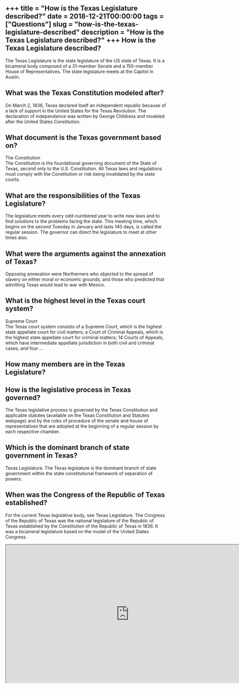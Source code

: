 +++
title = "How is the Texas Legislature described?"
date = 2018-12-21T00:00:00
tags = ["Questions"]
slug = "how-is-the-texas-legislature-described"
description = "How is the Texas Legislature described?"
+++
How is the Texas Legislature described?
---------------------------------------

The Texas Legislature is the state legislature of the US state of Texas. It is a bicameral body composed of a 31-member Senate and a 150-member House of Representatives. The state legislature meets at the Capitol in Austin.

What was the Texas Constitution modeled after?
----------------------------------------------

On March 2, 1836, Texas declared itself an independent republic because of a lack of support in the United States for the Texas Revolution. The declaration of independence was written by George Childress and modeled after the United States Constitution.

What document is the Texas government based on?
-----------------------------------------------

The Constitution  
The Constitution is the foundational governing document of the State of Texas, second only to the U.S. Constitution. All Texas laws and regulations must comply with the Constitution or risk being invalidated by the state courts.

What are the responsibilities of the Texas Legislature?
-------------------------------------------------------

The legislature meets every odd-numbered year to write new laws and to find solutions to the problems facing the state. This meeting time, which begins on the second Tuesday in January and lasts 140 days, is called the regular session. The governor can direct the legislature to meet at other times also.

What were the arguments against the annexation of Texas?
--------------------------------------------------------

Opposing annexation were Northerners who objected to the spread of slavery on either moral or economic grounds, and those who predicted that admitting Texas would lead to war with Mexico.

What is the highest level in the Texas court system?
----------------------------------------------------

Supreme Court  
The Texas court system consists of a Supreme Court, which is the highest state appellate court for civil matters; a Court of Criminal Appeals, which is the highest state appellate court for criminal matters; 14 Courts of Appeals, which have intermediate appellate jurisdiction in both civil and criminal cases; and four …

How many members are in the Texas Legislature?
----------------------------------------------

How is the legislative process in Texas governed?
-------------------------------------------------

The Texas legislative process is governed by the Texas Constitution and applicable statutes (available on the Texas Constitution and Statutes webpage) and by the rules of procedure of the senate and house of representatives that are adopted at the beginning of a regular session by each respective chamber.

Which is the dominant branch of state government in Texas?
----------------------------------------------------------

Texas Legislature. The Texas legislature is the dominant branch of state government within the state constitutional framework of separation of powers.

When was the Congress of the Republic of Texas established?
-----------------------------------------------------------

For the current Texas legislative body, see Texas Legislature. The Congress of the Republic of Texas was the national legislature of the Republic of Texas established by the Constitution of the Republic of Texas in 1836. It was a bicameral legislature based on the model of the United States Congress.

<iframe allow="accelerometer; autoplay; clipboard-write; encrypted-media; gyroscope; picture-in-picture" allowfullscreen="" class="__youtube_prefs__  epyt-is-override  no-lazyload" data-no-lazy="1" data-origheight="433" data-origwidth="770" data-skipgform_ajax_framebjll="" height="433" id="_ytid_76127" loading="lazy" src="https://www.youtube.com/embed/-jH1I8VH1po?enablejsapi=1&autoplay=0&cc_load_policy=0&cc_lang_pref=&iv_load_policy=1&loop=0&modestbranding=0&rel=1&fs=1&playsinline=0&autohide=2&theme=dark&color=red&controls=1&" title="YouTube player" width="770"></iframe>